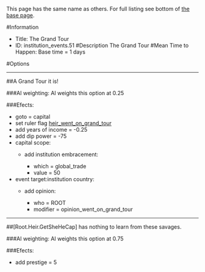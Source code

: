 This page has the same name as others. For full listing see bottom of [the base page](the_grand_tour.md).

#Information
 - Title: The Grand Tour
 - ID: institution_events.51
#Description
The Grand Tour
#Mean Time to Happen:
Base time = 1 days

#Options

___
##A Grand Tour it is!

###AI weighting:
AI weights this option at 0.25


###Efects:<ul><li>goto = capital</li><li>set ruler flag [heir_went_on_grand_tour](../flags/heir_went_on_grand_tour.md)</li><li>add years of income = -0.25</li><li>add dip power = -75</li><li>capital scope:</li><ul><li>add institution embracement:</li><ul><li>which = global_trade</li><li>value = 50</li></ul></ul><li>event target:institution country:</li><ul><li>add opinion:</li><ul><li>who = ROOT</li><li>modifier = opinion_went_on_grand_tour</li></ul></ul></ul>

___
##[Root.Heir.GetSheHeCap] has nothing to learn from these savages.

###AI weighting:
AI weights this option at 0.75


###Efects:<ul><li>add prestige = 5</li></ul>
